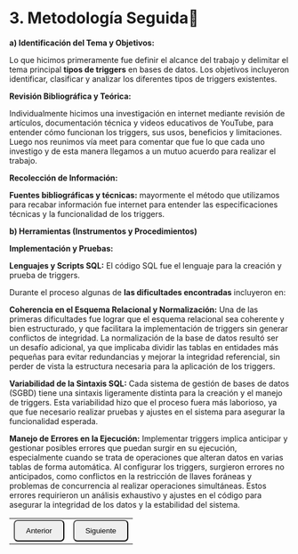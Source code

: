 # 3. Metodología Seguida🧠

**a) Identificación del Tema y Objetivos:**

Lo que hicimos primeramente fue definir el alcance del trabajo y delimitar el tema principal **tipos de triggers** 
en bases de datos. Los objetivos incluyeron identificar, clasificar y analizar los diferentes tipos de triggers existentes.

**Revisión Bibliográfica y Teórica:**

Individualmente hicimos una investigación en internet mediante revisión de artículos, documentación técnica y videos educativos de YouTube, para entender cómo funcionan los triggers, sus usos, beneficios y limitaciones. 
Luego nos reunimos vía meet para comentar que fue lo que cada uno investigo y de esta manera llegamos a un mutuo
acuerdo para realizar el trabajo.

 **Recolección de Información:**

 **Fuentes bibliográficas y técnicas:** mayormente el método que utilizamos para recabar información fue internet para entender las 
especificaciones técnicas y la funcionalidad de los triggers.

**b) Herramientas (Instrumentos y Procedimientos)**

**Implementación y Pruebas:**

**Lenguajes y Scripts SQL:** El código SQL fue el lenguaje para la creación y prueba de triggers.

Durante el proceso algunas de **las dificultades encontradas** incluyeron en:

**Coherencia en el Esquema Relacional y Normalización:**
Una de las primeras dificultades fue lograr que el esquema relacional sea coherente y bien estructurado, y que facilitara la implementación de triggers sin generar conflictos de integridad. La normalización de la base de datos resultó ser un desafío adicional, ya que implicaba dividir las tablas en entidades más pequeñas para evitar redundancias y mejorar la integridad referencial, sin perder de vista la estructura necesaria para la aplicación de los triggers.

**Variabilidad de la Sintaxis SQL:**
Cada sistema de gestión de bases de datos (SGBD) tiene una sintaxis ligeramente distinta para la creación y el manejo de triggers. Esta variabilidad hizo que el proceso fuera más laborioso, ya que fue necesario realizar pruebas y ajustes en el sistema para asegurar la funcionalidad esperada.

**Manejo de Errores en la Ejecución:**
Implementar triggers implica anticipar y gestionar posibles errores que puedan surgir en su ejecución, especialmente cuando se trata de operaciones que alteran datos en varias tablas de forma automática. Al configurar los triggers, surgieron errores no anticipados, como conflictos en la restricción de llaves foráneas y problemas de concurrencia al realizar operaciones simultáneas. Estos errores requirieron un análisis exhaustivo y ajustes en el código para asegurar la integridad de los datos y la estabilidad del sistema.

<table>
  <tr>
    <td><a href="Cap2.md"><button style="border-radius: 7px; padding: 10px 20px;">Anterior</button></a></td>
    <td><a href="Cap4.md"><button style="border-radius: 7px; padding: 10px 20px;">Siguiente</button></a></td>
  </tr>
</table>